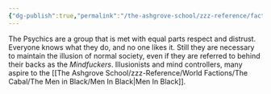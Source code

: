 ```yaml
---
{"dg-publish":true,"permalink":"/the-ashgrove-school/zzz-reference/factions-clubs/psychics/"}
---
```


The Psychics are a group that is met with equal parts respect and distrust. Everyone knows what they do, and no one likes it. Still they are necessary to maintain the illusion of normal society, even if they are referred to behind their backs as the *Mindfuckers*. Illusionists and mind controllers, many aspire to the [[The Ashgrove School/zzz-Reference/World Factions/The Cabal/The Men in Black/Men In Black\|Men In Black]].
